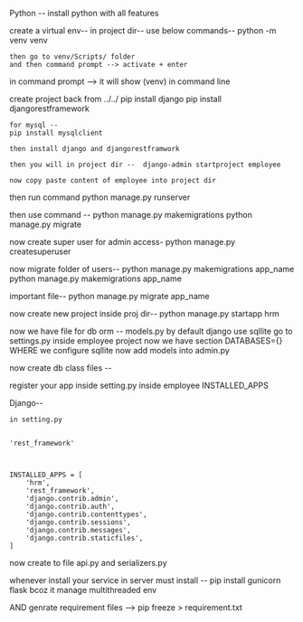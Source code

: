 Python --
install python with all features

create a virtual env--
in project dir-- use below commands--
	python -m venv venv

	then go to venv/Scripts/ folder
	and then command prompt --> activate + enter
 
in command prompt --> it will show (venv) in command line




create project back from ../../
	pip install django
	pip install djangorestframework
	
	for mysql --
	pip install mysqlclient

	then install django and djangorestframwork

	then you will in project dir --	 django-admin startproject employee 
	
	now copy paste content of employee into project dir
	
then run command python manage.py runserver	
 
then use command --
	python manage.py makemigrations
	python manage.py migrate
	
now create super user for admin access-
	python manage.py createsuperuser

now migrate folder of users--
	python manage.py makemigrations app_name
	python manage.py makemigrations app_name

important file--
	python manage.py migrate app_name


now create new project inside proj dir--
	python manage.py startapp hrm
	
now we have file for db orm --
	models.py
	by default django use sqllite
	go to settings.py inside employee project 
	now we have section DATABASES={} WHERE we configure sqllite
	now add models into admin.py
	
	
now create db class files --
	
register your app inside setting.py inside employee
	INSTALLED_APPS
    	

Django--

	in setting.py


	'rest_framework'



	INSTALLED_APPS = [
		'hrm',
		'rest_framework',
		'django.contrib.admin',
		'django.contrib.auth',
		'django.contrib.contenttypes',
		'django.contrib.sessions',
		'django.contrib.messages',
		'django.contrib.staticfiles',
	]


now create to file api.py and serializers.py


whenever install your service in server must install -- pip install gunicorn flask
	bcoz it manage multithreaded env
	
AND genrate requirement files --> pip freeze > requirement.txt	

